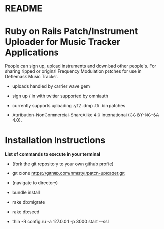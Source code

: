 # README

# Ruby on Rails Patch/Instrument Uploader for Music Tracker Applications

People can sign up, upload instruments and download other people's.  For sharing ripped or original Frequency Modulation patches for use in Deflemask Music Tracker.

* uploads handled by carrier wave gem

* sign up / in with twitter supported by omniauth

* currently supports uploading .y12 .dmp .tfi .bin patches

*  Attribution-NonCommercial-ShareAlike 4.0 International (CC BY-NC-SA 4.0).

# Installation Instructions

**List of commands to execute in your terminal**

* (fork the git repository to your own github profile)

* git clone https://github.com/nmlstyl/patch-uploader.git

* (navigate to directory)

* bundle install

* rake db:migrate

* rake db:seed

* thin -R config.ru -a 127.0.0.1 -p 3000 start --ssl
